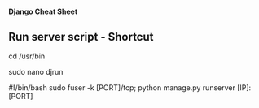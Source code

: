 #### Django Cheat Sheet

## Run server script - Shortcut

cd /usr/bin

sudo nano djrun

#!/bin/bash
sudo fuser -k [PORT]/tcp; python manage.py runserver [IP]:[PORT]
